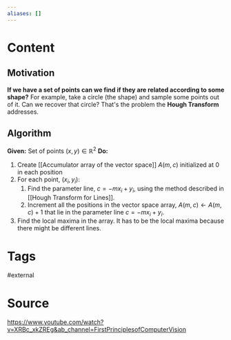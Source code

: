 ```yaml
---
aliases: []
---
```

# Content

## Motivation
**If we have a set of points can we find if they are related according to some shape?** For example, take a circle (the shape) and sample some points out of it. Can we recover that circle? That's the problem the **Hough Transform** addresses.

## Algorithm
**Given:** Set of points $(x,y) \in \mathbb{R}^2$ 
**Do:**
1.  Create [[Accumulator array of the vector space]] $A(m,c)$ initialized at 0 in each position
2. For each point, $(x_i,y_i)$:
	1. Find the parameter line, $c = -mx_i + y_i$, using the method described in [[Hough Transform for Lines]].
	2. Increment all the positions in the vector space array, $A(m,c) \leftarrow A(m,c) + 1$  that lie in the parameter line $c = -mx_i + y_i$.
3. Find the local maxima in the array. It has to be the local maxima because there might be different lines.

# Tags
#external

# Source
https://www.youtube.com/watch?v=XRBc_xkZREg&ab_channel=FirstPrinciplesofComputerVision